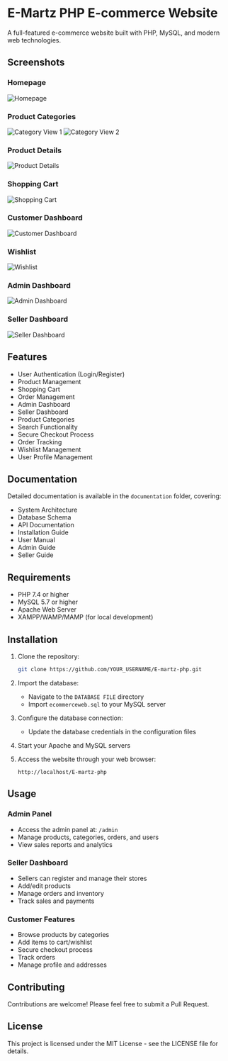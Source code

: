 # E-Martz PHP E-commerce Website

A full-featured e-commerce website built with PHP, MySQL, and modern web technologies.

## Screenshots

### Homepage
![Homepage](screenshots/homepage.png)

### Product Categories
![Category View 1](screenshots/cat1.png)
![Category View 2](screenshots/cat2.png)

### Product Details
![Product Details](screenshots/product%20details.png)

### Shopping Cart
![Shopping Cart](screenshots/cart.png)

### Customer Dashboard
![Customer Dashboard](screenshots/dashboard%20customer.png)

### Wishlist
![Wishlist](screenshots/wishlist.png)

### Admin Dashboard
![Admin Dashboard](screenshots/admin%20dashboard.png)

### Seller Dashboard
![Seller Dashboard](screenshots/seller%20dashboard.png)

## Features

- User Authentication (Login/Register)
- Product Management
- Shopping Cart
- Order Management
- Admin Dashboard
- Seller Dashboard
- Product Categories
- Search Functionality
- Secure Checkout Process
- Order Tracking
- Wishlist Management
- User Profile Management

## Documentation

Detailed documentation is available in the `documentation` folder, covering:
- System Architecture
- Database Schema
- API Documentation
- Installation Guide
- User Manual
- Admin Guide
- Seller Guide

## Requirements

- PHP 7.4 or higher
- MySQL 5.7 or higher
- Apache Web Server
- XAMPP/WAMP/MAMP (for local development)

## Installation

1. Clone the repository:
   ```bash
   git clone https://github.com/YOUR_USERNAME/E-martz-php.git
   ```

2. Import the database:
   - Navigate to the `DATABASE FILE` directory
   - Import `ecommerceweb.sql` to your MySQL server

3. Configure the database connection:
   - Update the database credentials in the configuration files

4. Start your Apache and MySQL servers

5. Access the website through your web browser:
   ```
   http://localhost/E-martz-php
   ```

## Usage

### Admin Panel
- Access the admin panel at: `/admin`
- Manage products, categories, orders, and users
- View sales reports and analytics

### Seller Dashboard
- Sellers can register and manage their stores
- Add/edit products
- Manage orders and inventory
- Track sales and payments

### Customer Features
- Browse products by categories
- Add items to cart/wishlist
- Secure checkout process
- Track orders
- Manage profile and addresses

## Contributing

Contributions are welcome! Please feel free to submit a Pull Request.

## License

This project is licensed under the MIT License - see the LICENSE file for details.